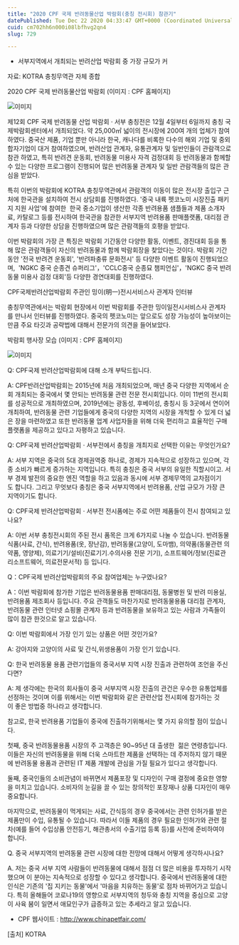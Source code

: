 ```yaml
---
title: "2020 CPF 국제 반려동물산업 박람회(충칭 전시회) 참관기"
datePublished: Tue Dec 22 2020 04:33:47 GMT+0000 (Coordinated Universal Time)
cuid: cm702hh6n000i08lbfhvg2qn4
slug: 729

---
```



- 서부지역에서 개최되는 반려산업 박람회 중 가장 규모가 커

자료: KOTRA 충칭무역관 자체 종합

2020 CPF 국제 반려동물산업 박람회 (이미지 : CPF 홈페이지)

![이미지](https://cdn.hashnode.com/res/hashnode/image/upload/v1739253257387/8ffeeeed-2f51-4d88-a908-570c829ee579.jpeg)

제12회 CPF 국제 반려동물 산업 박람회 · 서부 충칭전은 12월 4일부터 6일까지 충칭 국제박람회센터에서 개최되었다. 약 25,000㎡ 넓이의 전시장에 200여 개의 업체가 참여하였다. 중국산 제품, 기업 뿐만 아니라 한국, 캐나다를 비록한 다수의 해외 기업 및 중외합자기업이 대거 참여하였으며, 반려산업 관계자, 유통관계자 및 일반인들이 관람객으로 참관 하였고, 특히 반려견 운동회, 반려동물 미용사 자격 검정대회 등 반려동물과 함께할 수 있는 다양한 프로그램이 진행되어 많은 반려동물 관계자 및 일반 관람객들의 많은 관심을 받았다.

특히 이번의 박람회에 KOTRA 충칭무역관에서 관람객의 이동이 많은 전시장 출입구 근처에 한국관을 설치하여 전시 상담회를 진행하였다. '중국 내륙 펫코노미 시장진출 패키지 지원 사업'에 참여한  한국 중소기업이 생산한 각종 반려용품 샘플들과 제품 소개자료, 카탈로그 등를 전시하여 한국관을 참관한 서부지역 반려용품 판매플랫폼, 대리점 관계자 등과 다양한 상담을 진행하였으며 많은 관람객들의 호평을 받았다.

이번 박람회의 가장 큰 특징은 박람회 기간동안 다양한 활동, 이벤트, 경진대회 등을 통해 많은 관람객들이 자신의 반려동물과 함께 박람회장을 찾았다는 것이다. 박람회 기간동안 '전국 반려견 운동회', '반려파충류 문화전시' 등 다양한 이벤트 활동이 진행되었으며,  'NGKC 중국 순종견 슈퍼리그'，'CCLC중국 순종묘 챔피언십'，'NGKC 중국 반려동물 미용사 검정 대회'등 다양한 경연대회를 진행하였다.

CPF국제반려산업박람회 주관인 밍이(明一)전시서비스사 관계자 인터뷰

충칭무역관에서는 박람회 현장에서 이번 박람회를 주관한 밍이일전시서비스사 관계자를 만나서 인터뷰를 진행하였다. 중국의 펫코노미는 앞으로도 성장 가능성이 높아보이는 만큼 주요 타깃과 공략법에 대해서 전문가의 의견을 들어보았다.

박람회 행사장 모습 (이미지 : CPF 홈페이지)

![이미지](https://cdn.hashnode.com/res/hashnode/image/upload/v1739253259530/25c876ee-731f-4f42-852b-0366b980f7c7.jpeg)

Q: CPF국제 반려산업박람회에 대해 소개 부탁드립니다.

A: CPF반려산업박람회는 2015년에 처음 개최되었으며, 매년 중국 다양한 지역에서 순회 개최되는 중국에서 몇 안되는 반려동물 관련 전문 전시회입니다. 이미 11번의 전시회를 성공적으로 개최하였으며, 2019년에는 광동성, 후베이성, 충칭시 등 3곳에서 연이어 개최하여, 반려동물 관련 기업들에게 중국의 다양한 지역의 시장을 개척할 수 있게 더 넓은 장을 마련하였고 또한 반려동물 업계 사업자들을 위해 더욱 편리하고 효율적인 구매 플랫폼을 제공하고 있다고 자평하고 있습니다.

Q: CPF국제 반려산업박람회 · 서부전에서 충칭을 개최지로 선택한 이유는 무엇인가요?

A: 서부 지역은 중국의 5대 경제권역중 하나로, 경제가 지속적으로 성장하고 있으며, 각종 소비가 빠르게 증가하는 지역입니다. 특히 충칭은 중국 서부의 유일한 직할시이고. 서부 경제 발전의 중요한 엔진 역할을 하고 있음과 동시에 서부 경제무역의 교차점이기도 합니다. 그리고 무엇보다 충칭은 중국 서부지역에서 반려용품, 산업 규모가 가장 큰 지역이기도 합니다.

Q: CPF국제 반려산업박람회 · 서부전 전시품에는 주로 어떤 제품들이 전시 참여되고 있나요?

A: 이번 서부 충칭전시회의 주된 전시 품목은 크게 6가지로 나눌 수 있습니다. 반려동물 식품(사료, 간식), 반려용품(옷, 장난감), 반려동물(고양이, 도마뱀), 의약품(동물관련 의약품, 영양제), 의료기기/설비(진료기기.수의사용 전문 기기), 소프트웨어/정보(진료관리소프트웨어, 의료전문서적) 등 입니다.

Q：CPF국제 반려산업박람회의 주요 참여업체는 누구였나요?

A：이번 박람회에 참가한 기업은 반려동물용품 판매대리점, 동물병원 및 반려 미용실, 반려용품 제조회사 등입니다. 주요 관객들도 마찬가지로 반려동물용품 대리점 관계자, 반려동물 관련 인터넷 쇼핑몰 관계자 등과 반려동물을 보유하고 있는 사람과 가족들이 많이 참관 한것으로 알고 있습니다.

Q: 이번 박람회에서 가장 인기 있는 상품은 어떤 것인가요?

A: 강아지와 고양이의 사료 및 간식,위생용품이 가장 인기 있습니다.

Q: 한국 반려동물 용품 관련기업들의 중국서부 지역 시장 진출과 관련하여 조언을 주신다면?

A: 제 생각에는 한국의 회사들이 중국 서부지역 시장 진출의 관건은 우수한 유통업체를 선정하는 것이며 이를 위해서는 이번 박람회와 같은 관련산업 전시회에 참가하는 것이 좋은 방법중 하나라고 생각합니다.

참고로, 한국 반려용품 기업들이 중국에 진출하기위해서는 몇 가지 유의할 점이 있습니다.

첫째, 중국 반려동물용품 시장의 주 고객층은 90~95년 대 출생한  젊은 연령층입니다. 이들은 자신의 반려동물을 위해 더욱 스마트한 제품을 선택하는 데 주저하지 않기 때문에 반려동물 용품과 관련된 IT 제품 개발에 관심을 가질 필요가 있다고 생각합니다.

둘째, 중국인들의 소비관념이 바뀌면서 제품포장 및 디자인이 구매 결정에 중요한 영향을 미치고 있습니다. 소비자의 눈길을 끌 수 있는 창의적인 포장재나 상품 디자인이 매우 중요합니다.

마지막으로, 반려동물이 먹게되는 사료, 간식등의 경우 중국에서는 관련 인허가를 받은 제품만이 수입, 유통될 수 있습니다. 따라서 이들 제품의 경우 필요한 인허가와 관련 절차(예를 들어 수입상품 안전등기, 해관총서의 수출기업 등록 등)를 사전에 준비하여야 합니다.

Q. 중국 서부지역의 반려동물 관련 시장에 대한 전망에 대해서 어떻게 생각하시나요?

A. 저는 중국 서부 지역 사람들이 반려동물에 대해서 점점 더 많은 비용을 투자하기 시작했으며 이 분야는 지속적으로 성장할 수 있다고 생각합니다. 중국에서 반려동물에 대한 인식은 기존의 '집 지키는 동물'에서 '마음을 치유하는 동물'로 점차 바뀌어가고 있습니다. 특히 올해들어 코로나19의 영향으로 서부지역의 청두와 충칭 지역을 중심으로 고양이 사육 붐이 일면서 애묘인구가 급증하고 있는 추세라고 알고 있습니다.

- CPF 웹사이트 : http://www.chinapetfair.com/

[출처] KOTRA